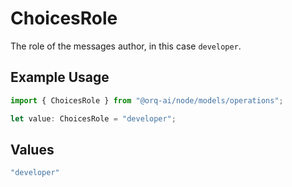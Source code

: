 # ChoicesRole

The role of the messages author, in this case  `developer`.

## Example Usage

```typescript
import { ChoicesRole } from "@orq-ai/node/models/operations";

let value: ChoicesRole = "developer";
```

## Values

```typescript
"developer"
```
